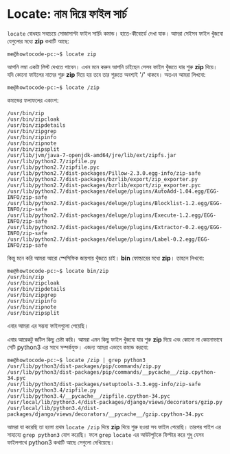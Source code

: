 # Locate: নাম দিয়ে ফাইল সার্চ

`locate` বোধহয় সবচেয়ে সোজাসাপ্টা ফাইল সার্চিং কমান্ড। হাতে-কীবোর্ডে দেখা যাক। আমরা সেইসব ফাইল খুঁজবো যেগুলোর মধ্যে **zip** কথাটি আছে:

```
me@howtocode-pc:~$ locate zip
```

আপনি লম্বা একটা লিস্ট দেখতে পাবেন। এখন মনে করুন আপনি চাইছেন সেসব ফাইল খুঁজতে যার শুরু **zip** দিয়ে। যদি কোনো ফাইলের নামের শুরু **zip** দিয়ে হয় তবে তার শুরুতে অবশ্যই '/' থাকবে। অতএব আমরা লিখবো:

```
me@howtocode-pc:~$ locate /zip
```

কমান্ডের ফলাফলের একাংশ:

```
/usr/bin/zip
/usr/bin/zipcloak
/usr/bin/zipdetails
/usr/bin/zipgrep
/usr/bin/zipinfo
/usr/bin/zipnote
/usr/bin/zipsplit
/usr/lib/jvm/java-7-openjdk-amd64/jre/lib/ext/zipfs.jar
/usr/lib/python2.7/zipfile.py
/usr/lib/python2.7/zipfile.pyc
/usr/lib/python2.7/dist-packages/Pillow-2.3.0.egg-info/zip-safe
/usr/lib/python2.7/dist-packages/bzrlib/export/zip_exporter.py
/usr/lib/python2.7/dist-packages/bzrlib/export/zip_exporter.pyc
/usr/lib/python2.7/dist-packages/deluge/plugins/AutoAdd-1.04.egg/EGG-INFO/zip-safe
/usr/lib/python2.7/dist-packages/deluge/plugins/Blocklist-1.2.egg/EGG-INFO/zip-safe
/usr/lib/python2.7/dist-packages/deluge/plugins/Execute-1.2.egg/EGG-INFO/zip-safe
/usr/lib/python2.7/dist-packages/deluge/plugins/Extractor-0.2.egg/EGG-INFO/zip-safe
/usr/lib/python2.7/dist-packages/deluge/plugins/Label-0.2.egg/EGG-INFO/zip-safe
```

কিন্তু মনে করি আমরা আরো স্পেসিফিক জায়গায় খুঁজতে চাই। **bin** ফোল্ডারের মধ্যে **zip**। তাহলে লিখবো:

```
me@howtocode-pc:~$ locate bin/zip
/usr/bin/zip
/usr/bin/zipcloak
/usr/bin/zipdetails
/usr/bin/zipgrep
/usr/bin/zipinfo
/usr/bin/zipnote
/usr/bin/zipsplit
```

এবার আমরা এর সম্ভব্য ফাইলগুলো পেয়েছি।

এবার আরেকটু জটিল কিছু চেষ্টা করি। আমরা এমন কিছু ফাইল খুঁজবো যার শুরু **zip** দিয়ে এবং কোনো না কোনোভাবে সেটি python3 এর সাথে সম্পর্কযুক্ত। এজন্য আমরা এভাবে কমান্ড করবো:

```
me@howtocode-pc:~$ locate /zip | grep python3
/usr/lib/python3/dist-packages/pip/commands/zip.py
/usr/lib/python3/dist-packages/pip/commands/__pycache__/zip.cpython-34.pyc
/usr/lib/python3/dist-packages/setuptools-3.3.egg-info/zip-safe
/usr/lib/python3.4/zipfile.py
/usr/lib/python3.4/__pycache__/zipfile.cpython-34.pyc
/usr/local/lib/python3.4/dist-packages/django/views/decorators/gzip.py
/usr/local/lib/python3.4/dist-packages/django/views/decorators/__pycache__/gzip.cpython-34.pyc
```

আমরা যা করেছি তা হলো প্রথম `locate /zip` দিয়ে **zip** দিয়ে শুরু হওয়া সব ফাইল পেয়েছি। তারপর পাইপ এর সাহায্যে `grep python3` যোগ করেছি। ফলে `grep` `locate` এর আউটপুটকে ফিল্টার করে শুধু যেসব ফাইলপাথে python3 কথাটি আছে সেগুলো দেখিয়েছে।